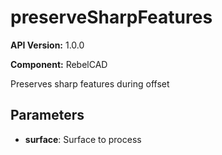 # preserveSharpFeatures

**API Version:** 1.0.0

**Component:** RebelCAD

Preserves sharp features during offset

## Parameters

- **surface**: Surface to process

